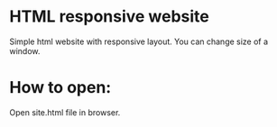 # HTML responsive website

Simple html website with responsive layout. You can change size of a window.

# How to open:

Open site.html file in browser.
